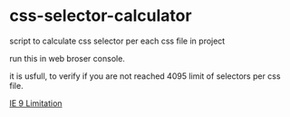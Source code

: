# css-selector-calculator
script to calculate css selector per each css file in project

run this in web broser console. 

it is usfull, to verify if you are not reached 4095 limit of selectors per css file.

<a href="http://blogs.msdn.com/b/ieinternals/archive/2011/05/14/10164546.aspx">IE 9 Limitation</a>
